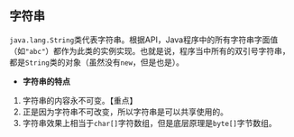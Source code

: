 ## 字符串
`java.lang.String`类代表字符串。根据API，Java程序中的所有字符串字面值（如`"abc"`）都作为此类的实例实现。也就是说，程序当中所有的双引号字符串，都是`String`类的对象（虽然没有`new`，但是也是）。
- **字符串的特点**
1. 字符串的内容永不可变。【重点】
2. 正是因为字符串不可改变，所以字符串是可以共享使用的。
3. 字符串效果上相当于`char[]`字符数组，但是底层原理是`byte[]`字节数组。
